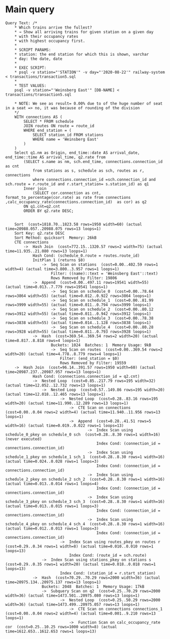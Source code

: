 # Main query 

    Query Text: /*
        * Which trains arrive the fullest?
        * → Show all arriving trains for given station on a given day
        * with their occupancy rates
        * with highest occupancy first.
        *
        * SCRIPT PARAMS:
        * station: the end station for which this is shown, varchar
        * day: the date, date
        *
        * EXEC SCRIPT:
        * psql -v station="'STATION'" -v day="'2020-08-22'" railway-system < transactions/transaction5.sql
        *
        * TEST VALUES:
        psql -v station="'Weinsberg East'" [DB-NAME] < transactions/transaction5.sql
        
        * NOTE: We see as result= 0.00% due to of the huge number of seat in a seat => no, it was because of rounding of the division
        */
        WITH connections AS (
            SELECT * FROM schedule
            JOIN routes ON route = route_id
            WHERE end_station = (
                SELECT station_id FROM stations
                WHERE name = 'Weinsberg East'
            )
        )
        Select q1.nm as Origin, end_time::date AS arrival_date, end_time::time AS arrival_time, q2.rate from
            (SELECT s.name as nm, sch.end_time, connections.connection_id as cnt
                from stations as s, schedule as sch, routes as r, connections
                where connections.connection_id =sch.connection_id and sch.route = r.route_id and r.start_station= s.station_id) as q1
            Inner join
                (SELECT cor.connection as cnt, format_to_percentage(cor.rate) as rate from connections ,calc_occupancy_rate(connections.connection_id)  as cor) as q2
            ON q1.cnt=q2.cnt
            ORDER BY q2.rate DESC;
        
        
        Sort  (cost=1818.70..1823.58 rows=1950 width=60) (actual time=20988.057..20988.075 rows=13 loops=1)
        Sort Key: q2.rate DESC
        Sort Method: quicksort  Memory: 26kB
        CTE connections
            ->  Hash Join  (cost=772.15..1320.57 rows=2 width=75) (actual time=11.935..21.080 rows=13 loops=1)
                Hash Cond: (schedule_0.route = routes.route_id)
                InitPlan 1 (returns $0)
                    ->  Seq Scan on stations  (cost=0.00..402.59 rows=1 width=4) (actual time=3.800..3.957 rows=1 loops=1)
                        Filter: ((name)::text = 'Weinsberg East'::text)
                        Rows Removed by Filter: 19806
                ->  Append  (cost=0.00..497.11 rows=19541 width=55) (actual time=0.013..7.779 rows=19541 loops=1)
                        ->  Seq Scan on schedule_0  (cost=0.00..78.64 rows=3864 width=55) (actual time=0.012..0.922 rows=3864 loops=1)
                        ->  Seq Scan on schedule_1  (cost=0.00..81.99 rows=3999 width=55) (actual time=0.011..0.794 rows=3999 loops=1)
                        ->  Seq Scan on schedule_2  (cost=0.00..80.12 rows=3912 width=55) (actual time=0.011..0.942 rows=3912 loops=1)
                        ->  Seq Scan on schedule_3  (cost=0.00..78.38 rows=3838 width=55) (actual time=0.014..1.128 rows=3838 loops=1)
                        ->  Seq Scan on schedule_4  (cost=0.00..80.28 rows=3928 width=55) (actual time=0.011..0.793 rows=3928 loops=1)
                ->  Hash  (cost=369.54..369.54 rows=2 width=20) (actual time=8.817..8.818 rows=4 loops=1)
                        Buckets: 1024  Batches: 1  Memory Usage: 9kB
                        ->  Seq Scan on routes  (cost=0.00..369.54 rows=2 width=20) (actual time=4.778..8.779 rows=4 loops=1)
                            Filter: (end_station = $0)
                            Rows Removed by Filter: 19559
        ->  Hash Join  (cost=96.14..391.57 rows=1950 width=60) (actual time=20987.237..20987.957 rows=13 loops=1)
                Hash Cond: (connections.connection_id = q2.cnt)
                ->  Nested Loop  (cost=0.85..217.79 rows=195 width=32) (actual time=12.052..12.732 rows=13 loops=1)
                    ->  Nested Loop  (cost=0.57..149.86 rows=195 width=20) (actual time=12.018..12.465 rows=13 loops=1)
                            ->  Nested Loop  (cost=0.28..83.16 rows=195 width=20) (actual time=11.990..12.289 rows=13 loops=1)
                                ->  CTE Scan on connections  (cost=0.00..0.04 rows=2 width=4) (actual time=11.940..11.956 rows=13 loops=1)
                                ->  Append  (cost=0.28..41.51 rows=5 width=16) (actual time=0.019..0.022 rows=1 loops=13)
                                        ->  Index Scan using schedule_0_pkey on schedule_0 sch  (cost=0.28..8.30 rows=1 width=16) (never executed)
                                            Index Cond: (connection_id = connections.connection_id)
                                        ->  Index Scan using schedule_1_pkey on schedule_1 sch_1  (cost=0.28..8.30 rows=1 width=16) (actual time=0.024..0.028 rows=1 loops=3)
                                            Index Cond: (connection_id = connections.connection_id)
                                        ->  Index Scan using schedule_2_pkey on schedule_2 sch_2  (cost=0.28..8.30 rows=1 width=16) (actual time=0.013..0.014 rows=1 loops=4)
                                            Index Cond: (connection_id = connections.connection_id)
                                        ->  Index Scan using schedule_3_pkey on schedule_3 sch_3  (cost=0.28..8.30 rows=1 width=16) (actual time=0.013..0.015 rows=1 loops=3)
                                            Index Cond: (connection_id = connections.connection_id)
                                        ->  Index Scan using schedule_4_pkey on schedule_4 sch_4  (cost=0.28..8.30 rows=1 width=16) (actual time=0.012..0.013 rows=1 loops=3)
                                            Index Cond: (connection_id = connections.connection_id)
                            ->  Index Scan using routes_pkey on routes r  (cost=0.29..0.34 rows=1 width=8) (actual time=0.010..0.010 rows=1 loops=13)
                                Index Cond: (route_id = sch.route)
                    ->  Index Scan using stations_pkey on stations s  (cost=0.29..0.35 rows=1 width=20) (actual time=0.018..0.018 rows=1 loops=13)
                            Index Cond: (station_id = r.start_station)
                ->  Hash  (cost=70.29..70.29 rows=2000 width=36) (actual time=20975.134..20975.137 rows=13 loops=1)
                    Buckets: 2048  Batches: 1  Memory Usage: 17kB
                    ->  Subquery Scan on q2  (cost=0.25..70.29 rows=2000 width=36) (actual time=1473.501..20975.080 rows=13 loops=1)
                            ->  Nested Loop  (cost=0.25..50.29 rows=2000 width=36) (actual time=1473.499..20975.057 rows=13 loops=1)
                                ->  CTE Scan on connections connections_1  (cost=0.00..0.04 rows=2 width=4) (actual time=0.001..9.210 rows=13 loops=1)
                                ->  Function Scan on calc_occupancy_rate cor  (cost=0.25..10.25 rows=1000 width=8) (actual time=1612.653..1612.653 rows=1 loops=13)
